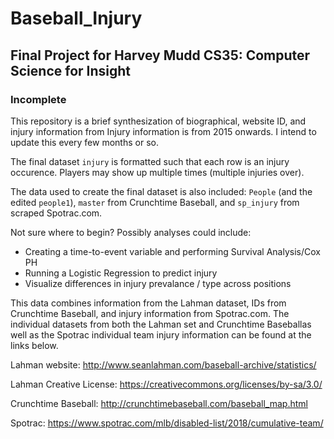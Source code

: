 # Baseball_Injury
## Final Project for Harvey Mudd CS35: Computer Science for Insight

### Incomplete

This repository is a brief synthesization of biographical, website ID, and injury information from Injury information is from 2015 onwards. I intend to update this every few months or so. 

The final dataset `injury` is formatted such that each row is an injury occurence. Players may show up multiple times (multiple injuries over).

The data used to create the final dataset is also included: `People` (and the edited `people1`), `master` from Crunchtime Baseball, and `sp_injury` from scraped Spotrac.com.

Not sure where to begin? Possibly analyses could include:

- Creating a time-to-event variable and performing Survival Analysis/Cox PH
- Running a Logistic Regression to predict injury
- Visualize differences in injury prevalance / type across positions

This data combines information from the Lahman dataset, IDs from Crunchtime Baseball, and injury information from Spotrac.com.
The individual datasets from both the Lahman set and Crunchtime Baseballas well as the Spotrac individual team injury information can be found at the links below.


Lahman website: http://www.seanlahman.com/baseball-archive/statistics/

Lahman Creative License: https://creativecommons.org/licenses/by-sa/3.0/

Crunchtime Baseball: http://crunchtimebaseball.com/baseball_map.html

Spotrac: https://www.spotrac.com/mlb/disabled-list/2018/cumulative-team/
